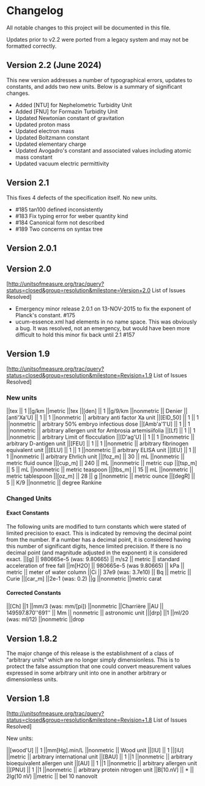 # Changelog

All notable changes to this project will be documented in this file.

Updates prior to v2.2 were ported from a legacy system and may not be formatted correctly.

## Version 2.2 (June 2024)

This new version addresses a number of typographical errors, updates to constants, and adds two new units. Below is a summary of significant changes.

- Added [NTU] for Nephelometric Turbidity Unit
- Added [FNU] for Formazin Turbidity Unit
- Updated Newtonian constant of gravitation
- Updated proton mass
- Updated electron mass
- Updated Boltzmann constant
- Updated elementary charge
- Updated Avogadro's constant and associated values including atomic mass constant
- Updated vacuum electric permittivity

## Version 2.1

This fixes 4 defects of the specification itself. No new units.

  - \#185 tan100 defined inconsistently
  - \#183 Fix typing error for weber quantity kind
  - \#184 Canonical form not described
  - \#189 Two concerns on syntax tree

## Version 2.0.1

## Version 2.0

\[<http://unitsofmeasure.org/trac/query?status=closed&group=resolution&milestone=Version+2.0>
List of Issues Resolved\]

  - Emergency minor release 2.0.1 on 13-NOV-2015 to fix the exponent of
    Planck's constant. \#175
  - ucum-essence.xml had elements in no name space. This was obviously a
    bug. It was resolved, not an emergency, but would have been more
    difficult to hold this minor fix back until 2.1
\#157

## Version 1.9

\[<http://unitsofmeasure.org/trac/query?status=closed&group=resolution&milestone=Revision+1.9>
List of Issues Resolved\]

### New units

||tex || 1 ||g/km ||metric ||tex ||\[den\] || 1 ||g/9/km ||nonmetric ||
Denier ||\[anti'Xa'U\] || 1 || 1 ||nonmetric || arbitrary anti factor Xa
unit ||\[EID\_50\] || 1 || 1 ||nonmetric || arbitrary 50% embryo
infectious dose ||\[Amb'a'1'U\] || 1 || 1 ||nonmetric || arbitrary
allergen unit for Ambrosia artemisiifolia ||\[Lf\] || 1 || 1 ||nonmetric
|| arbitrary Limit of flocculation ||\[D'ag'U\] || 1 || 1 ||nonmetric ||
arbitrary D-antigen unit ||\[FEU\] || 1 || 1 ||nonmetric || arbitrary
fibrinogen equivalent unit ||\[ELU\] || 1 || 1 ||nonmetric || arbitrary
ELISA unit ||\[EU\] || 1 || 1 ||nonmetric || arbitrary Ehrlich unit
||\[foz\_m\] || 30 || mL ||nonmetric || metric fluid ounce ||\[cup\_m\]
|| 240 || mL ||nonmetric || metric cup ||\[tsp\_m\] || 5 || mL
||nonmetric || metric teaspoon ||\[tbs\_m\] || 15 || mL ||nonmetric ||
metric tablespoon ||\[oz\_m\] || 28 || g ||nonmetric || metric ounce
||\[degR\] || 5 || K/9 ||nonmetric || degree Rankine

### Changed Units

#### Exact Constants

The following units are modified to turn constants which were stated of
limited precision to exact. This is indicated by removing the decimal
point from the number. If a number has a decimal point, it is considered
having this number of significant digits, hence limited precision. If
there is no decimal point (and magnitude adjusted in the exponent) it is
considered exact. ||\[g\] || 980665e-5 (was: 9.80665) || m/s2 || metric
|| standard acceleration of free fall ||m\[H2O\] || 980665e-5 (was
9.80665) || kPa || metric || meter of water column ||Ci || 37e9 (was:
3.7e10) || Bq || metric || Curie ||\[car\_m\] ||2e-1 (was: 0.2) ||g
||nonmetric ||metric carat

#### Corrected Constants

||\[Ch\] ||1 ||mm/3 (was: mm/\[pi\]) ||nonmetric ||Charrière ||AU ||
149597.870''691'' || Mm || nonmetric || astronomic unit ||\[drp\] ||1
||ml/20 (was: ml/12) ||nonmetric ||drop

## Version 1.8.2

The major change of this release is the establishment of a class of
"arbitrary units" which are no longer simply dimensionless. This is to
protect the false assumption that one could convert measurement values
expressed in some arbitrary unit into one in another arbitrary or
dimensionless
units.

## Version 1.8

\[<http://unitsofmeasure.org/trac/query?status=closed&group=resolution&milestone=Revision+1.8>
List of Issues Resolved\]

New units:

||\[wood'U\] || 1 ||mm\[Hg\].min/L ||nonmetric || Wood unit ||\[IU\] ||
1 ||\[iU\] ||metric || arbitrary international unit ||\[BAU\] || 1 ||1
||nonmetric || arbitrary bioequivalent allergen unit ||\[AU\] || 1 ||1
||nonmetric || arbitrary allergen unit ||\[PNU\] || 1 ||1 ||nonmetric ||
arbitrary protein nitrogen unit ||B\[10.nV\] || \* || 2lg(10 nV)
||metric || bel 10 nanovolt

